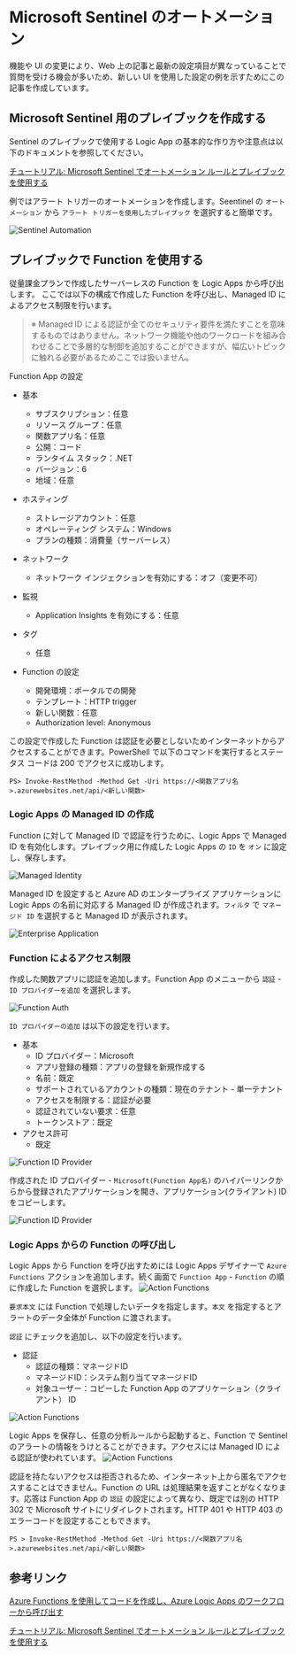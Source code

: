 # Microsoft Sentinel のオートメーション

機能や UI の変更により、Web 上の記事と最新の設定項目が異なっていることで質問を受ける機会が多いため、新しい UI を使用した設定の例を示すためにこの記事を作成しています。

## Microsoft Sentinel 用のプレイブックを作成する



Sentinel のプレイブックで使用する Logic App の基本的な作り方や注意点は以下のドキュメントを参照してください。

[チュートリアル: Microsoft Sentinel でオートメーション ルールとプレイブックを使用する](https://docs.microsoft.com/ja-jp/azure/sentinel/tutorial-respond-threats-playbook)

例ではアラート トリガーのオートメーションを作成します。Seentinel の `オートメーション` から `アラート トリガーを使用したプレイブック` を選択すると簡単です。

![Sentinel Automation](./images/soar-sentinel-automation.png)


## プレイブックで Function を使用する

従量課金プランで作成したサーバーレスの Function を Logic Apps から呼び出します。
ここでは以下の構成で作成した Function を呼び出し、Managed ID によるアクセス制限を行います。  
> ※ Managed ID による認証が全てのセキュリティ要件を満たすことを意味するものではありません。ネットワーク機能や他のワークロードを組み合わせることで多層的な制御を追加することができますが、幅広いトピックに触れる必要があるためここでは扱いません。

Function App の設定
- 基本
    - サブスクリプション：任意
    - リソース グループ：任意
    - 関数アプリ名：任意
    - 公開：コード
    - ランタイム スタック：.NET
    - バージョン：6
    - 地域：任意
- ホスティング
    - ストレージアカウント：任意
    - オペレーティング システム：Windows
    - プランの種類：消費量（サーバーレス）
- ネットワーク
    - ネットワーク インジェクションを有効にする：オフ（変更不可）
- 監視
    - Application Insights を有効にする：任意
- タグ
    - 任意

- Function の設定
    - 開発環境：ポータルでの開発
    - テンプレート：HTTP trigger 
    - 新しい関数：任意
    - Authorization level: Anonymous

この設定で作成した Function は認証を必要としないためインターネットからアクセスすることができます。PowerShell で以下のコマンドを実行するとステータス コードは 200 でアクセスに成功します。

```
PS> Invoke-RestMethod -Method Get -Uri https://<関数アプリ名>.azurewebsites.net/api/<新しい関数>
```




### Logic Apps の Managed ID の作成

Function に対して Managed ID で認証を行うために、Logic Apps で Managed ID を有効化します。プレイブック用に作成した Logic Apps の `ID` を `オン` に設定し、保存します。

![Managed Identity](./images/soar-logicapps-identity.png)

Managed ID を設定すると Azure AD のエンタープライズ アプリケーションに Logic Apps の名前に対応する Managed ID が作成されます。`フィルタ` で `マネージド ID` を選択すると Managed ID が表示されます。

![Enterprise Application](./images/soar-logicapps-identity-app.png)

### Function によるアクセス制限

作成した関数アプリに認証を追加します。Function App のメニューから `認証` - `ID プロバイダーを追加` を選択します。

![Function Auth](./images/soar-function-authn.png)


`ID プロバイダーの追加` は以下の設定を行います。

- 基本
    - ID プロバイダー：Microsoft
    - アプリ登録の種類：アプリの登録を新規作成する
    - 名前：既定
    - サポートされているアカウントの種類：現在のテナント - 単一テナント
    - アクセスを制限する：認証が必要
    - 認証されていない要求：任意
    - トークンストア：既定
- アクセス許可
    - 既定

![Function ID Provider](./images/soar-function-idp.png)


作成された ID プロバイダー - `Microsoft(Function App名)` のハイパーリンクからから登録されたアプリケーションを開き、アプリケーション(クライアント) ID をコピーします。

![Function ID Provider](./images/soar-function-appid.png)


### Logic Apps からの Function の呼び出し 

Logic Apps から Function を呼び出すためには Logic Apps デザイナーで `Azure Functions` アクションを追加します。続く画面で `Function App` - `Function` の順に作成した Function を選択します。
![Action Functions](./images/soar-logicapps-action.png)

`要求本文` には Function で処理したいデータを指定します。`本文` を指定するとアラートのデータ全体が Function に渡されます。

`認証` にチェックを追加し、以下の設定を行います。
- 認証
    - 認証の種類：マネージドID
    - マネージドID：システム割り当てマネージドID
    - 対象ユーザー：コピーした Function App のアプリケーション（クライアント） ID  

![Action Functions](./images/soar-logicapps-authn.png)

Logic Apps を保存し、任意の分析ルールから起動すると、Function で Sentinel のアラートの情報をうけとることができます。アクセスには Managed ID による認証が使われています。
![Action Functions](./images/soar-logicapps-result.png)


認証を持たないアクセスは拒否されるため、インターネット上から匿名でアクセスすることはできません。Function の URL は処理結果を返すことがなくなります。応答は Function App の `認証` の設定によって異なり、既定では別の HTTP 302 で Microsoft サイトにリダイレクトされます。HTTP 401 や HTTP 403 のエラーコードを設定することもできます。

```
PS > Invoke-RestMethod -Method Get -Uri https://<関数アプリ名>.azurewebsites.net/api/<新しい関数>
```

## 参考リンク
[Azure Functions を使用してコードを作成し、Azure Logic Apps のワークフローから呼び出す](https://docs.microsoft.com/ja-jp/azure/logic-apps/logic-apps-azure-functions?tabs=consumption)

[チュートリアル: Microsoft Sentinel でオートメーション ルールとプレイブックを使用する](https://docs.microsoft.com/ja-jp/azure/sentinel/tutorial-respond-threats-playbook)

